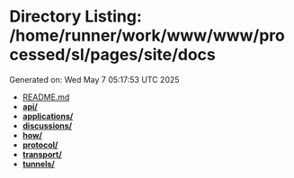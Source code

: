 # Directory Listing: /home/runner/work/www/www/processed/sl/pages/site/docs
Generated on: Wed May  7 05:17:53 UTC 2025

- [README.md](README.md)
- **[api/](api/)**
- **[applications/](applications/)**
- **[discussions/](discussions/)**
- **[how/](how/)**
- **[protocol/](protocol/)**
- **[transport/](transport/)**
- **[tunnels/](tunnels/)**
